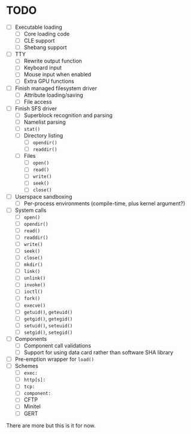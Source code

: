 # TODO

- [ ] Executable loading
  - [ ] Core loading code
  - [ ] CLE support
  - [ ] Shebang support
- [ ] TTY
  - [ ] Rewrite output function
  - [ ] Keyboard input
  - [ ] Mouse input when enabled
  - [ ] Extra GPU functions
- [ ] Finish managed filesystem driver
  - [ ] Attribute loading/saving
  - [ ] File access
- [ ] Finish SFS driver
  - [ ] Superblock recognition and parsing
  - [ ] Namelist parsing
  - [ ] `stat()`
  - [ ] Directory listing
    - [ ] `opendir()`
    - [ ] `readdir()`
  - [ ] Files
    - [ ] `open()`
    - [ ] `read()`
    - [ ] `write()`
    - [ ] `seek()`
    - [ ] `close()`
- [ ] Userspace sandboxing
  - [ ] Per-process environments (compile-time, plus kernel argument?)
- [ ] System calls
  - [ ] `open()`
  - [ ] `opendir()`
  - [ ] `read()`
  - [ ] `readdir()`
  - [ ] `write()`
  - [ ] `seek()`
  - [ ] `close()`
  - [ ] `mkdir()`
  - [ ] `link()`
  - [ ] `unlink()`
  - [ ] `invoke()`
  - [ ] `ioctl()`
  - [ ] `fork()`
  - [ ] `execve()`
  - [ ] `getuid()`, `geteuid()`
  - [ ] `getgid()`, `getegid()`
  - [ ] `setuid()`, `seteuid()`
  - [ ] `setgid()`, `setegid()`
- [ ] Components
  - [ ] Component call validations
  - [ ] Support for using data card rather than software SHA library
- [ ] Pre-emption wrapper for `load()`
- [ ] Schemes
  - [ ] `exec:`
  - [ ] `http[s]:`
  - [ ] `tcp:`
  - [ ] `component:`
  - [ ] CFTP
  - [ ] Minitel
  - [ ] GERT

There are more but this is it for now.
